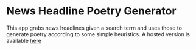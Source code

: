 # News Headline Poetry Generator

This app grabs news headlines given a search term and uses those to generate poetry according to some simple heuristics. A hosted version is available [here](https://news-poem-generator.fly.dev/)
